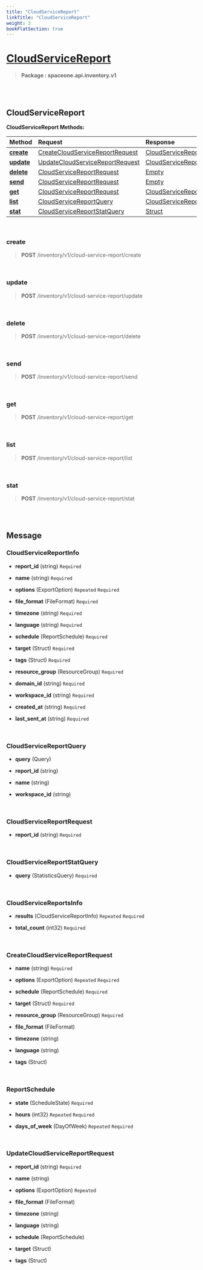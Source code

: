 ```yaml
---
title: "CloudServiceReport"
linkTitle: "CloudServiceReport"
weight: 3
bookFlatSection: true
---
```

# [CloudServiceReport](#CloudServiceReport)



>  **Package : spaceone.api.inventory.v1**

<br>
<br>

## CloudServiceReport





**CloudServiceReport Methods:**


| Method | Request | Response |
| :----- | :-------- | :-------- |
| [**create**](./CloudServiceReport#create) | [CreateCloudServiceReportRequest](CloudServiceReport#createcloudservicereportrequest) | [CloudServiceReportInfo](CloudServiceReport#cloudservicereportinfo) |
| [**update**](./CloudServiceReport#update) | [UpdateCloudServiceReportRequest](CloudServiceReport#updatecloudservicereportrequest) | [CloudServiceReportInfo](CloudServiceReport#cloudservicereportinfo) |
| [**delete**](./CloudServiceReport#delete) | [CloudServiceReportRequest](CloudServiceReport#cloudservicereportrequest) | [Empty](CloudServiceReport#empty) |
| [**send**](./CloudServiceReport#send) | [CloudServiceReportRequest](CloudServiceReport#cloudservicereportrequest) | [Empty](CloudServiceReport#empty) |
| [**get**](./CloudServiceReport#get) | [CloudServiceReportRequest](CloudServiceReport#cloudservicereportrequest) | [CloudServiceReportInfo](CloudServiceReport#cloudservicereportinfo) |
| [**list**](./CloudServiceReport#list) | [CloudServiceReportQuery](CloudServiceReport#cloudservicereportquery) | [CloudServiceReportsInfo](CloudServiceReport#cloudservicereportsinfo) |
| [**stat**](./CloudServiceReport#stat) | [CloudServiceReportStatQuery](CloudServiceReport#cloudservicereportstatquery) | [Struct](CloudServiceReport#struct) |



    
<br>

### create





> **POST** /inventory/v1/cloud-service-report/create
>






    
<br>

### update





> **POST** /inventory/v1/cloud-service-report/update
>






    
<br>

### delete





> **POST** /inventory/v1/cloud-service-report/delete
>






    
<br>

### send





> **POST** /inventory/v1/cloud-service-report/send
>






    
<br>

### get





> **POST** /inventory/v1/cloud-service-report/get
>






    
<br>

### list





> **POST** /inventory/v1/cloud-service-report/list
>






    
<br>

### stat





> **POST** /inventory/v1/cloud-service-report/stat
>






    


<br>
<br>

## Message



### CloudServiceReportInfo
* **report_id** (string)   `Required` 

    
* **name** (string)   `Required` 

    
* **options** (ExportOption)  `Repeated`    `Required` 

    
* **file_format** (FileFormat)   `Required` 

    
* **timezone** (string)   `Required` 

    
* **language** (string)   `Required` 

    
* **schedule** (ReportSchedule)   `Required` 

    
* **target** (Struct)   `Required` 

    
* **tags** (Struct)   `Required` 

    
* **resource_group** (ResourceGroup)   `Required` 

    
* **domain_id** (string)   `Required` 

    
* **workspace_id** (string)   `Required` 

    
* **created_at** (string)   `Required` 

    
* **last_sent_at** (string)   `Required` 

    <br>

### CloudServiceReportQuery
* **query** (Query)  

    
* **report_id** (string)  

    
* **name** (string)  

    
* **workspace_id** (string)  

    <br>

### CloudServiceReportRequest
* **report_id** (string)   `Required` 

    <br>

### CloudServiceReportStatQuery
* **query** (StatisticsQuery)   `Required` 

    <br>

### CloudServiceReportsInfo
* **results** (CloudServiceReportInfo)  `Repeated`    `Required` 

    
* **total_count** (int32)   `Required` 

    <br>

### CreateCloudServiceReportRequest
* **name** (string)   `Required` 

    
* **options** (ExportOption)  `Repeated`    `Required` 

    
* **schedule** (ReportSchedule)   `Required` 

    
* **target** (Struct)   `Required` 

    
* **resource_group** (ResourceGroup)   `Required` 

    
* **file_format** (FileFormat)  

    
* **timezone** (string)  

    
* **language** (string)  

    
* **tags** (Struct)  

    <br>

### ReportSchedule
* **state** (ScheduleState)   `Required` 

    
* **hours** (int32)  `Repeated`    `Required` 

    
* **days_of_week** (DayOfWeek)  `Repeated`    `Required` 

    <br>

### UpdateCloudServiceReportRequest
* **report_id** (string)   `Required` 

    
* **name** (string)  

    
* **options** (ExportOption)  `Repeated`   

    
* **file_format** (FileFormat)  

    
* **timezone** (string)  

    
* **language** (string)  

    
* **schedule** (ReportSchedule)  

    
* **target** (Struct)  

    
* **tags** (Struct)  

    <br>
